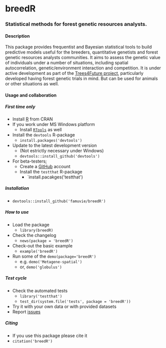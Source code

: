 breedR
======

### Statistical methods for forest genetic resources analysts.

#### Description
This package provides frequentist and Bayesian statistical tools to build predictive models useful for the breeders, quantitative genetists and forest genetic resources analysts communities. It aims to assess the genetic value of individuals under a number of situations, including spatial autocorrelation, genetic/environment interaction and competition. It is under active development as part of the [Trees4Future project](http://www.trees4future.eu/ "T4F"), particularly developed having forest genetic trials in mind. But can be used for animals or other situations as well.

#### Usage and collaboration

##### First time only
- Install [R](http://cran.r-project.org/ "CRAN") from CRAN
- If you work under MS Windows platform
  - Install [`RTools`](http://cran.r-project.org/bin/windows/Rtools/) as well
- Install the `devtools` R-package
  - `install.packages('devtools')`
- Update to the latest development version
  - (Not estrictly necessary under Windows)
  - `devtools::install_github('devtools')`
- For beta-testers;
  - Create a [GitHub](https://github.com/join) account
  - Install the `testthat` R-package
    - `install.pacakges('testthat')

##### Installation
  - `devtools::install_github('famuvie/breedR')`

##### How to use
- Load the package
  - `library(breedR)`
- Check the changelog
  - `news(package = 'breedR')`
- Check-out the basic example
  - `example('breedR')`
- Run some of the `demo(package='breedR')`
  - e.g. `demo('Metagene-spatial')`
  - or,  `demo('globulus')`

##### Test cycle
- Check the automated tests
  - `library('testthat')`
  - `test_dir(system.file('tests', package = 'breedR'))`
- Try it with your own data or with provided datasets
- Report [issues](https://github.com/famuvie/breedR/issues "Issues page")

##### Citing
- If you use this package please cite it
- `citation('breedR')`